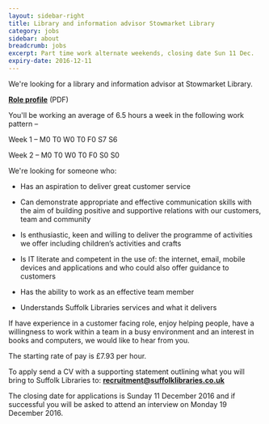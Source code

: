 ```yaml
---
layout: sidebar-right
title: Library and information advisor Stowmarket Library
category: jobs
sidebar: about
breadcrumb: jobs
excerpt: Part time work alternate weekends, closing date Sun 11 Dec.
expiry-date: 2016-12-11
---
```


We're looking for a library and information advisor at Stowmarket Library.

**[Role profile](/assets/pdf/library-and-information-advisor-nov-2016-2.pdf)** (PDF)

You'll be working an average of 6.5 hours a week in the following work pattern –

Week 1 – M0 T0 W0 T0 F0 S7 S6

Week 2 – M0 T0 W0 T0 F0 S0 S0

We're looking for someone who:

- Has an aspiration to deliver great customer service

- Can demonstrate appropriate and effective communication skills with the aim of building positive and supportive relations with our customers, team and community

- Is enthusiastic, keen and willing to deliver the programme of activities we offer including children’s activities and crafts

- Is IT literate and competent in the use of: the internet, email, mobile devices and applications and who could also offer guidance to customers

- Has the ability to work as an effective team member

- Understands Suffolk Libraries services and what it delivers

If have experience in a customer facing role, enjoy helping people, have a willingness to work within a team in a busy environment and an interest in books and computers, we would like to hear from you.

The starting rate of pay is &pound;7.93 per hour.

To apply send a CV with a supporting statement outlining what you will bring to Suffolk Libraries to: **recruitment@suffolklibraries.co.uk**

The closing date for applications is Sunday 11 December 2016 and if successful you will be asked to attend an interview on Monday 19 December 2016.
